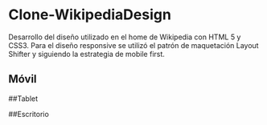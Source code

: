 # Clone-WikipediaDesign
Desarrollo del diseño utilizado en el home de Wikipedia con HTML 5 y CSS3. Para el diseño responsive se utilizó el patrón de  maquetación Layout Shifter y siguiendo la estrategia de mobile first.

<h2>Móvil</h2>

##Tablet

##Escritorio

